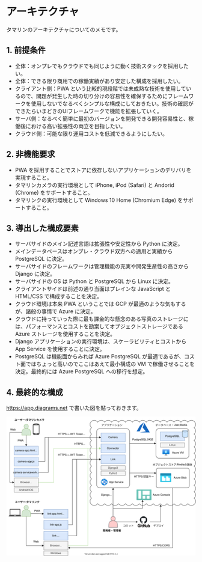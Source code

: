 # アーキテクチャ

タマリンのアーキテクチャについてのメモです。

## 1. 前提条件

- 全体：オンプレでもクラウドでも同じように動く技術スタックを採用したい。
- 全体：できる限り商用での稼働実績があり安定した構成を採用したい。
- クライアント側：PWA という比較的現段階では未成熟な技術を使用しているので、問題が発生した時の切り分けの容易性を確保するためにフレームワークを使用しないでなるべくシンプルな構成にしておきたい。技術の確認ができたらいまどきのUIフレームワークで機能を拡張していく。
- サーバ側：なるべく簡単に最初のバージョンを開発できる開発容易性と、稼働後における高い拡張性の両立を目指したい。
- クラウド側：可能な限り運用コストを低減できるようにしたい。

## 2. 非機能要求

- PWA を採用することでストアに依存しないアプリケーションのデリバリを実現すること。
- タマリンカメラの実行環境として iPhone, iPod (Safari) と Andorid (Chrome) をサポートすること。
- タマリンクの実行環境として Windows 10 Home (Chromium Edge) をサポートすること。

## 3. 導出した構成要素

- サーバサイドのメイン記述言語は拡張性や安定性から Python に決定。
- メインデータベースはオンプレ・クラウド双方への適用と実績から PostgreSQL に決定。
- サーバサイドのフレームワークは管理機能の充実や開発生産性の高さから Django に決定。
- サーバサイドの OS は Python と PostgreSQL から Linux に決定。
- クライアントサイドは前述の通り当面はプレインな JavaScript と HTML/CSS で構成することを決定。
- クラウド環境は本来 PWA ということでは GCP が最適のような気もするが、諸般の事情で Azure に決定。
- クラウドに持っていった際に最も課金的な懸念のある写真のストレージには、パフォーマンスとコストを勘案してオブジェクトストレージである Azure ストレージを使用することを決定。
- Django アプリケーションの実行環境は、スケーラビリティとコストから App Service を使用することに決定。
- PostgreSQL は機能面からみれば Azure PostgreSQL が最適であるが、コスト面ではちょっと高いのでここはあえて最小構成の VM で稼働させることを決定。最終的には Azure PostgreSQL への移行を想定。

## 4. 最終的な構成

<https://app.diagrams.net> で書いた図を貼っておきます。


[](./tamarin-overview.drawio.svg)
<img src="./tamarin-overview.drawio.svg">
